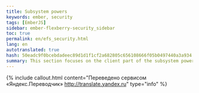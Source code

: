 ```yaml
--- 
title: Subsystem powers 
keywords: ember, security 
tags: [EmberJS] 
sidebar: ember-flexberry-security_sidebar 
toc: true 
permalink: en/efs_security.html 
lang: en 
autotranslated: true 
hash: 50eadc9f0bcebdadeec89d1d1f1cf2a682805c656108666f05b0497440a3a934 
summary: This section focuses on the client part of the subsystem powers and change audit data. 
--- 
```




{% include callout.html content="Переведено сервисом «Яндекс.Переводчик» <http://translate.yandex.ru>" type="info" %}